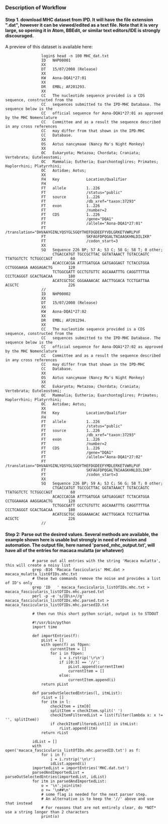 ### Description of Workflow

#### Step 1. download MHC dataset from IPD.  It will have the file extension ".dat", however it can be viewed/edited as a text file.  Note that it is very large, so opening it in Atom, BBEdit, or similar text editors/IDE is strongly discouraged.

A preview of this dataset is available here:

                    login$ head -n 100 MHC_dat.txt 
                    ID   NHP00001
                    XX   
                    DT   15/07/2008 (Release)
                    XX   
                    KW   Aona-DQA1*27:01
                    XX   
                    DR   EMBL; AF201293.
                    XX   
                    CC   The nucleotide sequence provided is a CDS sequence, constructed from the 
                    CC   sequences submitted to the IPD-MHC Database. The sequence below is the 
                    CC   official sequence for Aona-DQA1*27:01 as approved by the MHC Nomenclature 
                    CC   Committee and as a result the sequence described in any cross references 
                    CC   may differ from that shown in the IPD-MHC 
                    CC   Database.
                    XX   
                    OS   Aotus nancymaae (Nancy Ma's Night Monkey)
                    XX   
                    OC   Eukaryota; Metazoa; Chordata; Craniata; Vertebrata; Euteleostomi; 
                    OC   Mammalia; Eutheria; Euarchontoglires; Primates; Haplorrhini; Platyrrhini; 
                    OC   Aotidae; Aotus; 
                    XX   
                    FH   Key            Location/Qualifier
                    FH   
                    FT   allele         1..226
                    FT                  /status="public"
                    FT   source         1..226
                    FT                  /db_xref="taxon:37293"
                    FT   exon           1..226
                    FT                  /number=2
                    FT   CDS            1..226
                    FT                  /gene="DQA1"
                    FT                  /allele="Aona-DQA1*27:01"
                    FT                  /translation="DHVAAYGINLYQSYGLSGQYTHEFDGDEEFYVDLGRKETVWRLPVF
                    FT                  SKFAGFDPQGALTNIAAGKHNLDILIKR"
                    FT                  /codon_start=3
                    XX   
                    SQ   Sequence 226 BP; 57 A; 53 C; 58 G; 58 T; 0 other;
                         CTGACCATGT TGCCGCTTAC GGTATAAACT TGTACCAGTC TTATGGTCTC TCTGGCCAGT        60
                         ACACCCACGA ATTTGATGGA GATGAGGAGT TCTACGTGGA CCTGGGAAGA AAGGAGACTG       120
                         TCTGGCGATT GCCTGTGTTC AGCAAATTTG CAGGTTTTGA CCCTCAGGGT GCACTGACAA       180
                         ACATCGCTGC GGGAAAACAC AACTTGGACA TCCTGATTAA ACGCTC                      226
                    //
                    ID   NHP00002
                    XX   
                    DT   15/07/2008 (Release)
                    XX   
                    KW   Aona-DQA1*27:02
                    XX   
                    DR   EMBL; AF201294.
                    XX   
                    CC   The nucleotide sequence provided is a CDS sequence, constructed from the 
                    CC   sequences submitted to the IPD-MHC Database. The sequence below is the 
                    CC   official sequence for Aona-DQA1*27:02 as approved by the MHC Nomenclature 
                    CC   Committee and as a result the sequence described in any cross references 
                    CC   may differ from that shown in the IPD-MHC 
                    CC   Database.
                    XX   
                    OS   Aotus nancymaae (Nancy Ma's Night Monkey)
                    XX   
                    OC   Eukaryota; Metazoa; Chordata; Craniata; Vertebrata; Euteleostomi; 
                    OC   Mammalia; Eutheria; Euarchontoglires; Primates; Haplorrhini; Platyrrhini; 
                    OC   Aotidae; Aotus; 
                    XX   
                    FH   Key            Location/Qualifier
                    FH   
                    FT   allele         1..226
                    FT                  /status="public"
                    FT   source         1..226
                    FT                  /db_xref="taxon:37293"
                    FT   exon           1..226
                    FT                  /number=2
                    FT   CDS            1..226
                    FT                  /gene="DQA1"
                    FT                  /allele="Aona-DQA1*27:02"
                    FT                  /translation="DHVAAYGINLYQSYGLSGQYTHEFDGDEEFYMDLERKETVWRLPVF
                    FT                  SKFAGFDPQGALTNIAAGKHNLDILIKR"
                    FT                  /codon_start=3
                    XX   
                    SQ   Sequence 226 BP; 59 A; 53 C; 56 G; 58 T; 0 other;
                         CTGACCATGT TGCCGCTTAC GGTATAAACT TGTACCAGTC TTATGGTCTC TCTGGCCAGT        60
                         ACACCCACGA ATTTGATGGA GATGAGGAGT TCTACATGGA CCTGGAAAGA AAGGAGACTG       120
                         TCTGGCGATT GCCTGTGTTC AGCAAATTTG CAGGTTTTGA CCCTCAGGGT GCACTGACAA       180
                         ACATCGCTGC GGGAAAACAC AACTTGGACA TCCTGATTAA ACGCTC                      226
                    //

#### Step 2: Parse out the desired values.  Several methods are available, the example shown here is usable but strongly in need of revision and automation.  The output file, here named 'parsed_mhc_output.txt', will have all of the entries for macaca mulatta (or whatever)

                # parse out all entries with the string 'Macaca mulatta', this will create a noisy list
                grep -B16 'Macaca fascicularis' MHC.dat > macaca_mulatta_listOfIDs.mhc.txt
                # these two commands remove the noise and provides a list of ID's only
                grep 'ID   ' macaca_fascicularis_listOfIDs.mhc.txt > macaca_fascicularis_listOfIDs.mhc.parsed.txt 
                perl -p -e 's/ID\s+//g' macaca_fascicularis_listOfIDs.mhc.parsed.txt > macaca_fascicularis_listOfIDs.mhc.parsedID.txt
                
                # then run this short python script, output is to STDOUT
                
                #!/usr/bin/python
                import time

                def importEntries(f):
                    pList = []
                    with open(f) as fOpen:
                        currentItem = []
                        for i in fOpen:
                            i = i.rstrip('\r\n')
                            if i[0:3] == '//':
                                pList.append(currentItem)
                                currentItem = []
                            else:
                                currentItem.append(i)
                    return pList

                def parseOutSelectedEntries(l, itmList):
                    rList = []
                    for itm in l:
                        checkItem = itm[0]
                        splitItem = checkItem.split(' ')
                        checkItemFilteredList = list(filter(lambda x: x != '', splitItem))
                        if checkItemFilteredList[1] in itmList:
                            rList.append(itm)
                    return rList

                idList = []
                with open('macaca_fascicularis_listOfIDs.mhc.parsedID.txt') as f:
                    for i in f:
                        i = i.rstrip('\n\r')
                        idList.append(i)
                importedList = importEntries('MHC.dat.txt')
                parsedAndImportedList = parseOutSelectedEntries(importedList, idList)
                for itm in parsedAndImportedList:
                    o = '\n'.join(itm)
                    o += '\n##\n'
                    # some flag is needed for the next parser step.
                    # An alternative is to keep the '//' above and use that instead
                    # For reasons that are not entirely clear, do *NOT* use a string longer than 2 characters
                    print(o)

